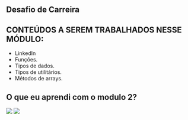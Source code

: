 ## Desafio de Carreira

## CONTEÚDOS A SEREM TRABALHADOS NESSE MÓDULO:

- LinkedIn
- Funções.
- Tipos de dados.
- Tipos de utilitários.
- Métodos de arrays.

## O que eu aprendi com o modulo 2?

![](https://spembalagens.com.br/boneco.gif)
![](https://i.gifer.com/origin/3b/3b6982bf4ee809f9e63c902f14c252b0.gif)


